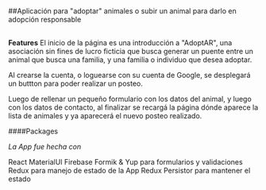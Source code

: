 ##

##Aplicación para "adoptar" animales o subir un animal para darlo en adopción responsable

##

**Features**
El inicio de la página es una introducción a "AdoptAR", una asociación sin fines de lucro ficticia que busca generar un puente entre un animal que busca una familia, y una familia o individuo que desea adoptar.



Al crearse la cuenta, o loguearse con su cuenta de Google, se desplegará un buttton para poder realizar un posteo.

Luego de rellenar un pequeño formulario con los datos del animal, y luego con los datos de contacto, al finalizar se recargá la página dónde aparece la lista de animales y ya aparecerá el nuevo posteo realizado.

####Packages

*La App fue hecha con*

React
MaterialUI
Firebase
Formik & Yup para formularios y validaciones
Redux para manejo de estado de la App
Redux Persistor para mantener el estado





